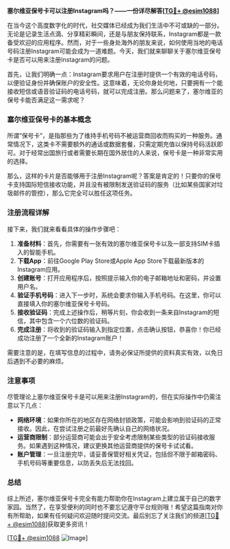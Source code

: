 **塞尔维亚保号卡可以注册Instagram吗？——一份详尽解答[[TG💪+ @esim1088](https://t.me/s/esim1088)]**

在当今这个高度数字化的时代，社交媒体已经成为我们生活中不可或缺的一部分。无论是记录生活点滴、分享精彩瞬间，还是与朋友保持联系，Instagram都是一款备受欢迎的应用程序。然而，对于一些身处海外的朋友来说，如何使用当地的电话号码注册Instagram可能会成为一道难题。今天，我们就来聊聊关于塞尔维亚保号卡是否可以用来注册Instagram的问题。

首先，让我们明确一点：Instagram要求用户在注册时提供一个有效的电话号码，以便验证身份并确保账户的安全性。这意味着，无论你身处何地，只要拥有一个能接收短信或语音验证码的电话号码，就可以完成注册。那么问题来了，塞尔维亚的保号卡能否满足这一需求呢？

### 塞尔维亚保号卡的基本概念

所谓“保号卡”，是指那些为了维持手机号码不被运营商回收而购买的一种服务。通常情况下，这类卡不需要额外的通话或数据套餐，只需定期充值以保持号码活跃即可。对于经常出国旅行或者需要长期在国外居住的人来说，保号卡是一种非常实用的选择。

那么，这样的卡片是否能够用于注册Instagram呢？答案是肯定的！只要你的保号卡支持国际短信接收功能，并且没有被限制发送验证码的服务（比如某些国家对垃圾邮件的管控），那么它完全可以胜任这项任务。

### 注册流程详解

接下来，我们就来看看具体的操作步骤吧：

1. **准备材料**：首先，你需要有一张有效的塞尔维亚保号卡以及一部支持SIM卡插入的智能手机。
2. **下载App**：前往Google Play Store或Apple App Store下载最新版本的Instagram应用。
3. **创建账号**：打开应用程序后，按照提示输入你的电子邮箱地址和密码，并设置用户名。
4. **验证手机号码**：进入下一步时，系统会要求你输入手机号码。在这里，你可以直接填入你的塞尔维亚保号卡号码。
5. **接收验证码**：完成上述操作后，稍等片刻，你会收到一条来自Instagram的短信，其中包含一个六位数的验证码。
6. **完成注册**：将收到的验证码输入到指定位置，点击确认按钮，恭喜你！你已经成功注册了一个全新的Instagram账户！

需要注意的是，在填写信息的过程中，请务必保证所提供的资料真实有效，以免日后遇到不必要的麻烦。

### 注意事项

尽管理论上塞尔维亚保号卡是可以用来注册Instagram的，但在实际操作中仍需注意以下几点：

- **网络环境**：如果你所在的地区存在网络封锁政策，可能会影响到验证码的正常接收。因此，在尝试注册之前最好先确认自己的网络状况。
- **运营商限制**：部分运营商可能会出于安全考虑限制某些类型的验证码接收服务。如果遇到这种情况，建议更换其他运营商提供的保号卡试试看。
- **账户管理**：一旦注册完毕，请妥善保管好相关凭证，包括但不限于邮箱密码、手机号码等重要信息，以防丢失后无法找回。

### 总结

综上所述，塞尔维亚保号卡完全有能力帮助你在Instagram上建立属于自己的数字家园。当然了，在享受便利的同时也不要忘记遵守平台规则哦！希望这篇指南对你有所帮助，如果有任何疑问欢迎随时提问交流。最后别忘了关注我们的频道[[TG💪+ @esim1088](https://t.me/s/esim1088)]获取更多资讯！

[[TG💪+ @esim1088](https://t.me/s/esim1088) ![Image](https://i.postimg.cc/4NQfJmqS/Snipaste-2025-05-13-00-14-12.png)]